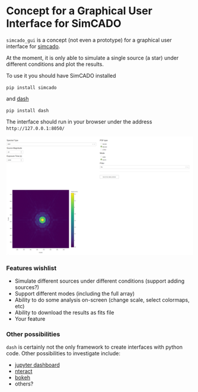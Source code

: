 # Concept for a Graphical User Interface for SimCADO

``simcado_gui`` is a concept (not even a prototype) for a graphical user interface for 
[simcado](https://simcado.readthedocs.io/en/latest/index.html). 

At the moment, it is only able to simulate a single source (a star) under different conditions and plot the results. 

To use it you should have SimCADO installed 

``pip install simcado`` 

and [dash](https://dash.plot.ly/)

``pip install dash``

The interface should run in your browser under the address ``http://127.0.0.1:8050/``

![](images/simcado_gui_screenshot.png)





### Features wishlist

* Simulate different sources under different conditions (support adding sources?)
* Support different modes (including the full array)
* Ability to do some analysis on-screen (change scale, select colormaps, etc)
* Ability to download the results as fits file
* Your feature


### Other possibilities

``dash`` is certainly not the only framework to create interfaces with python code. Other possibilities to investigate include:

* [jupyter dashboard](https://jupyter-dashboards-layout.readthedocs.io/en/latest/)
* [nteract](https://nteract.io/)
* [bokeh](https://bokeh.pydata.org/en/latest/)
* others?


 








